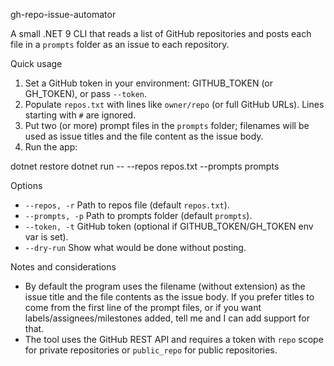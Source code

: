 gh-repo-issue-automator

A small .NET 9 CLI that reads a list of GitHub repositories and posts each file in a `prompts` folder as an issue to each repository.

Quick usage

1. Set a GitHub token in your environment: GITHUB_TOKEN (or GH_TOKEN), or pass `--token`.
2. Populate `repos.txt` with lines like `owner/repo` (or full GitHub URLs). Lines starting with `#` are ignored.
3. Put two (or more) prompt files in the `prompts` folder; filenames will be used as issue titles and the file content as the issue body.
4. Run the app:

dotnet restore
dotnet run -- --repos repos.txt --prompts prompts

Options

- `--repos, -r` Path to repos file (default `repos.txt`).
- `--prompts, -p` Path to prompts folder (default `prompts`).
- `--token, -t` GitHub token (optional if GITHUB_TOKEN/GH_TOKEN env var is set).
- `--dry-run` Show what would be done without posting.

Notes and considerations

- By default the program uses the filename (without extension) as the issue title and the file contents as the issue body. If you prefer titles to come from the first line of the prompt files, or if you want labels/assignees/milestones added, tell me and I can add support for that.
- The tool uses the GitHub REST API and requires a token with `repo` scope for private repositories or `public_repo` for public repositories.
